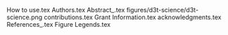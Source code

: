 How to use.tex
Authors.tex
Abstract_.tex
figures/d3t-science/d3t-science.png
contributions.tex
Grant Information.tex
acknowledgments.tex
References_.tex
Figure Legends.tex
